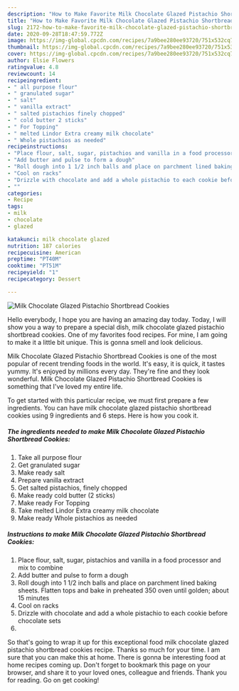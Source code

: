 ```yaml
---
description: "How to Make Favorite Milk Chocolate Glazed Pistachio Shortbread Cookies"
title: "How to Make Favorite Milk Chocolate Glazed Pistachio Shortbread Cookies"
slug: 2172-how-to-make-favorite-milk-chocolate-glazed-pistachio-shortbread-cookies
date: 2020-09-28T18:47:59.772Z
image: https://img-global.cpcdn.com/recipes/7a9bee280ee93720/751x532cq70/milk-chocolate-glazed-pistachio-shortbread-cookies-recipe-main-photo.jpg
thumbnail: https://img-global.cpcdn.com/recipes/7a9bee280ee93720/751x532cq70/milk-chocolate-glazed-pistachio-shortbread-cookies-recipe-main-photo.jpg
cover: https://img-global.cpcdn.com/recipes/7a9bee280ee93720/751x532cq70/milk-chocolate-glazed-pistachio-shortbread-cookies-recipe-main-photo.jpg
author: Elsie Flowers
ratingvalue: 4.8
reviewcount: 14
recipeingredient:
- " all purpose flour"
- " granulated sugar"
- " salt"
- " vanilla extract"
- " salted pistachios finely chopped"
- " cold butter 2 sticks"
- " For Topping"
- " melted Lindor Extra creamy milk chocolate"
- " Whole pistachios as needed"
recipeinstructions:
- "Place flour, salt, sugar, pistachios and vanilla in a food processor and mix to combine"
- "Add butter and pulse to form a dough"
- "Roll dough into 1 1/2 inch balls and place on parchment lined baking sheets. Flatten tops and bake in preheated 350 oven until golden; about 15 minutes"
- "Cool on racks"
- "Drizzle with chocolate and add a whole pistachio to each cookie before chocolate sets"
- ""
categories:
- Recipe
tags:
- milk
- chocolate
- glazed

katakunci: milk chocolate glazed 
nutrition: 187 calories
recipecuisine: American
preptime: "PT40M"
cooktime: "PT51M"
recipeyield: "1"
recipecategory: Dessert

---
```



![Milk Chocolate Glazed Pistachio Shortbread Cookies](https://img-global.cpcdn.com/recipes/7a9bee280ee93720/751x532cq70/milk-chocolate-glazed-pistachio-shortbread-cookies-recipe-main-photo.jpg)

Hello everybody, I hope you are having an amazing day today. Today, I will show you a way to prepare a special dish, milk chocolate glazed pistachio shortbread cookies. One of my favorites food recipes. For mine, I am going to make it a little bit unique. This is gonna smell and look delicious.

Milk Chocolate Glazed Pistachio Shortbread Cookies is one of the most popular of recent trending foods in the world. It's easy, it is quick, it tastes yummy. It's enjoyed by millions every day. They're fine and they look wonderful. Milk Chocolate Glazed Pistachio Shortbread Cookies is something that I've loved my entire life.




To get started with this particular recipe, we must first prepare a few ingredients. You can have milk chocolate glazed pistachio shortbread cookies using 9 ingredients and 6 steps. Here is how you cook it.

<!--inarticleads1-->

##### The ingredients needed to make Milk Chocolate Glazed Pistachio Shortbread Cookies:

1. Take  all purpose flour
1. Get  granulated sugar
1. Make ready  salt
1. Prepare  vanilla extract
1. Get  salted pistachios, finely chopped
1. Make ready  cold butter (2 sticks)
1. Make ready  For Topping
1. Take  melted Lindor Extra creamy milk chocolate
1. Make ready  Whole pistachios as needed




<!--inarticleads2-->

##### Instructions to make Milk Chocolate Glazed Pistachio Shortbread Cookies:

1. Place flour, salt, sugar, pistachios and vanilla in a food processor and mix to combine
1. Add butter and pulse to form a dough
1. Roll dough into 1 1/2 inch balls and place on parchment lined baking sheets. Flatten tops and bake in preheated 350 oven until golden; about 15 minutes
1. Cool on racks
1. Drizzle with chocolate and add a whole pistachio to each cookie before chocolate sets
1. 




So that's going to wrap it up for this exceptional food milk chocolate glazed pistachio shortbread cookies recipe. Thanks so much for your time. I am sure that you can make this at home. There is gonna be interesting food at home recipes coming up. Don't forget to bookmark this page on your browser, and share it to your loved ones, colleague and friends. Thank you for reading. Go on get cooking!
